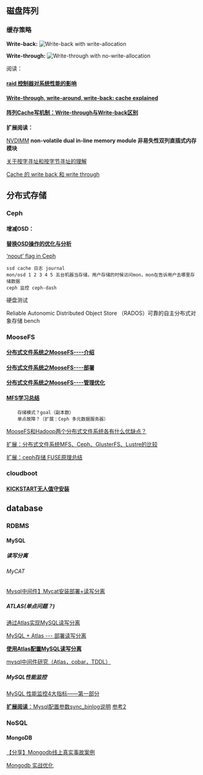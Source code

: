 ## 磁盘阵列
### 缓存策略
**Write-back:**
![Write-back with write-allocation](https://upload.wikimedia.org/wikipedia/commons/thumb/c/c2/Write-back_with_write-allocation.svg/1000px-Write-back_with_write-allocation.svg.png)

**Write-through:**
![Write-through with no-write-allocation](https://upload.wikimedia.org/wikipedia/commons/thumb/0/04/Write-through_with_no-write-allocation.svg/2000px-Write-through_with_no-write-allocation.svg.png)


阅读：
#### [raid 控制器对系统性能的影响](https://highdb.com/raid-%E6%8E%A7%E5%88%B6%E5%99%A8%E5%AF%B9%E7%B3%BB%E7%BB%9F%E6%80%A7%E8%83%BD%E7%9A%84%E5%BD%B1%E5%93%8D/)

#### [Write-through, write-around, write-back: cache explained](http://www.computerweekly.com/feature/Write-through-write-around-write-back-Cache-explained)

#### [阵列Cache写机制：Write-through与Write-back区别](http://dangzhiqiang.blog.51cto.com/7961271/1402145)

**扩展阅读：**
	
[NVDIMM](https://en.wikipedia.org/wiki/NVDIMM) **non-volatile dual in-line memory module 非易失性双列直插式内存模块**
	
[关于按字寻址和按字节寻址的理解](http://blog.csdn.net/lishuhuakai/article/details/8934540)

[Cache 的 write back 和 write through](http://benjr.tw/20361)

## 分布式存储
### Ceph
#### 增减OSD：
[**替换OSD操作的优化与分析**](http://www.zphj1987.com/2016/09/19/%E6%9B%BF%E6%8D%A2OSD%E6%93%8D%E4%BD%9C%E7%9A%84%E4%BC%98%E5%8C%96%E4%B8%8E%E5%88%86%E6%9E%90/)

[‘noout’ flag in Ceph](https://arvimal.blog/2015/05/28/what-does-the-noout-status-on-the-osds-actually-do/)
```
ssd cache 日志 journal
mon/osd 1 2 3 4 5 五台机器当存储，用户存储的时候访问mon，mon在告诉用户去哪里存储数据
ceph 监控 ceph-dash
```
硬盘测试

Reliable Autonomic Distributed Object Store （RADOS）可靠的自主分布式对象存储 bench
	
### MooseFS
#### [分布式文件系统之MooseFS----介绍](http://nolinux.blog.51cto.com/4824967/1600890)
#### [分布式文件系统之MooseFS----部署](http://nolinux.blog.51cto.com/4824967/1601385)
#### [分布式文件系统之MooseFS----管理优化](http://nolinux.blog.51cto.com/4824967/1602616)
#### [MFS学习总结](http://www.cnblogs.com/oubo/archive/2012/05/04/2482893.html)
```
	存储模式？goal（副本数）
	单点故障？（扩展：Ceph 多元数据服务器）
```	
[MooseFS和Hadoop两个分布式文件系统各有什么优缺点？](https://zhihu.com/question/22171041/answer/20521040) 

[扩展：分布式文件系统MFS、Ceph、GlusterFS、Lustre的比较](http://blog.csdn.net/dipolar/article/details/50154349)

[扩展：ceph存储 FUSE原理总结](http://blog.csdn.net/skdkjzz/article/details/42299751)
	
### cloudboot
#### [KICKSTART无人值守安装](http://www.zyops.com/autoinstall-kickstart)

## database
### RDBMS
#### MySQL
##### 读写分离
###### MyCAT
[Mysql中间件】Mycat安装部署+读写分离](https://segmentfault.com/a/1190000009520414)
	
##### ATLAS(单点问题？)
[通过Atlas实现MySQL读写分离](https://my.oschina.net/sunhaojava/blog/907430)

[MySQL + Atlas --- 部署读写分离](http://www.cnblogs.com/yyhh/p/5084844.html#l01)

[**使用Atlas配置MySQL读写分离**](http://www.361way.com/atlas-mysql/5310.html)

[mysql中间件研究（Atlas，cobar，TDDL）](http://www.guokr.com/blog/475765/)

##### MySQL性能监控
[MySQL 性能监控4大指标——第一部分](http://blog.oneapm.com/apm-tech/754.html)
		
[**扩展阅读**：Mysql配置参数sync_binlog说明](http://www.cnblogs.com/Cherie/p/3309503.html) [参考2](https://my.oschina.net/u/1433006/blog/1088697)
	

### NoSQL
#### MongoDB
[【分享】Mongodb线上真实事故案例](https://cnodejs.org/topic/55c97a997a5d91fa63fe9ce7)

[Mongodb 实战优化  ](http://snoopyxdy.blog.163.com/blog/static/6011744020157511536993/)
